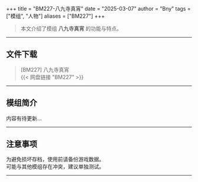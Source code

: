 +++
title = "BM227-八九寺真宵"
date = "2025-03-07"
author = "Bny"
tags = ["模组", "人物"]
aliases = ["BM227"]
+++

> 本文介绍了模组 **八九寺真宵** 的功能与特点。

---

## 文件下载

> [BM227] 八九寺真宵  
{{< 网盘链接 "BM227" >}}  

---

## 模组简介

>  
内容有待更新...  

---

## 注意事项

>  
为避免损坏存档，使用前请备份游戏数据。  
可能与其他模组存在冲突，建议单独测试。  

---

